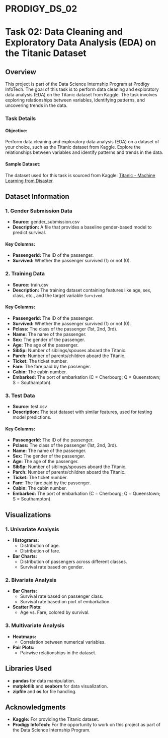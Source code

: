 # PRODIGY_DS_02
# Task 02: Data Cleaning and Exploratory Data Analysis (EDA) on the Titanic Dataset

## Overview
This project is part of the Data Science Internship Program at Prodigy InfoTech. The goal of this task is to perform data cleaning and exploratory data analysis (EDA) on the Titanic dataset from Kaggle. The task involves exploring relationships between variables, identifying patterns, and uncovering trends in the data.

### Task Details
#### Objective:
Perform data cleaning and exploratory data analysis (EDA) on a dataset of your choice, such as the Titanic dataset from Kaggle. Explore the relationships between variables and identify patterns and trends in the data.

#### Sample Dataset:
The dataset used for this task is sourced from Kaggle: [Titanic - Machine Learning from Disaster](https://www.kaggle.com/c/titanic/data).

## Dataset Information
### 1. Gender Submission Data
- **Source:** gender_submission.csv
- **Description:** A file that provides a baseline gender-based model to predict survival.
#### Key Columns:
- **PassengerId:** The ID of the passenger.
- **Survived:** Whether the passenger survived (1) or not (0).

### 2. Training Data
- **Source:** train.csv
- **Description:** The training dataset containing features like age, sex, class, etc., and the target variable `Survived`.
#### Key Columns:
- **PassengerId:** The ID of the passenger.
- **Survived:** Whether the passenger survived (1) or not (0).
- **Pclass:** The class of the passenger (1st, 2nd, 3rd).
- **Name:** The name of the passenger.
- **Sex:** The gender of the passenger.
- **Age:** The age of the passenger.
- **SibSp:** Number of siblings/spouses aboard the Titanic.
- **Parch:** Number of parents/children aboard the Titanic.
- **Ticket:** The ticket number.
- **Fare:** The fare paid by the passenger.
- **Cabin:** The cabin number.
- **Embarked:** The port of embarkation (C = Cherbourg; Q = Queenstown; S = Southampton).

### 3. Test Data
- **Source:** test.csv
- **Description:** The test dataset with similar features, used for testing model predictions.
#### Key Columns:
- **PassengerId:** The ID of the passenger.
- **Pclass:** The class of the passenger (1st, 2nd, 3rd).
- **Name:** The name of the passenger.
- **Sex:** The gender of the passenger.
- **Age:** The age of the passenger.
- **SibSp:** Number of siblings/spouses aboard the Titanic.
- **Parch:** Number of parents/children aboard the Titanic.
- **Ticket:** The ticket number.
- **Fare:** The fare paid by the passenger.
- **Cabin:** The cabin number.
- **Embarked:** The port of embarkation (C = Cherbourg; Q = Queenstown; S = Southampton).

## Visualizations
### 1. Univariate Analysis
- **Histograms:**
  - Distribution of age.
  - Distribution of fare.
- **Bar Charts:**
  - Distribution of passengers across different classes.
  - Survival rate based on gender.

### 2. Bivariate Analysis
- **Bar Charts:**
  - Survival rate based on passenger class.
  - Survival rate based on port of embarkation.
- **Scatter Plots:**
  - Age vs. Fare, colored by survival.

### 3. Multivariate Analysis
- **Heatmaps:**
  - Correlation between numerical variables.
- **Pair Plots:**
  - Pairwise relationships in the dataset.

## Libraries Used
- **pandas** for data manipulation.
- **matplotlib** and **seaborn** for data visualization.
- **zipfile** and **os** for file handling.

## Acknowledgments
- **Kaggle:** For providing the Titanic dataset.
- **Prodigy InfoTech:** For the opportunity to work on this project as part of the Data Science Internship Program.

